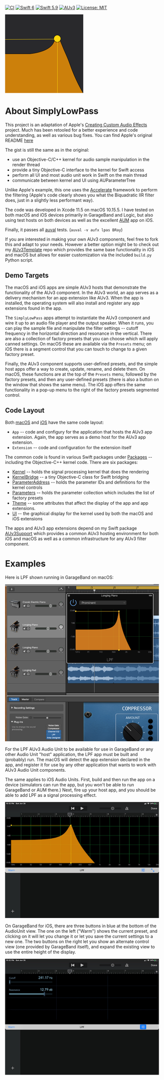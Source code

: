 [![CI](https://github.com/bradhowes/LPF/actions/workflows/CI.yml/badge.svg)](https://github.com/bradhowes/LPF/actions/workflows/CI.yml)
[![Swift 6](https://img.shields.io/badge/Swift-6-orange.svg?style=flat)](https://swift.org)
[![Swift 5.9](https://img.shields.io/badge/Swift-5.9-orange.svg?style=flat)](https://swift.org)
[![AUv3](https://img.shields.io/badge/AUv3-green.svg)](https://developer.apple.com/documentation/audiotoolbox/audio_unit_v3_plug-ins)
[![License: MIT](https://img.shields.io/badge/License-MIT-A31F34.svg)](https://opensource.org/licenses/MIT)

![](macOS/App/Assets.xcassets/AppIcon.appiconset/256px.png)

# About SimplyLowPass

This project is an adaptation of Apple's [Creating Custom Audio
Effects](https://developer.apple.com/documentation/audiotoolbox/audio_unit_v3_plug-ins/creating_custom_audio_effects)
project. Much has been retooled for a better experience and code understanding, as well as various bug fixes. You can
find Apple's original README [here](Documentation/APPLE_README.md)

The gist is still the same as in the original:

* use an Objective-C/C++ kernel for audio sample manipulation in the render thread
* provide a tiny Objective-C interface to the kernel for Swift access
* perform all UI and most audio unit work in Swift on the main thread
* communicate between kernel and UI using AUParameterTree

Unlike Apple's example, this one uses the [Accelerate](https://developer.apple.com/documentation/accelerate)
framework to perform the filtering (Apple's code clearly shows you what the Biquadratic IIR filter does, just in
a slightly less performant way).

The code was developed in Xcode 11.5 on macOS 10.15.5. I have tested on both macOS and iOS devices primarily in
GarageBand and Logic, but also using test hosts on both devices as well as the excellent
[AUM](https://apps.apple.com/us/app/aum-audio-mixer/id1055636344) app on iOS.

Finally, it passes all
[auval](https://developer.apple.com/library/archive/documentation/MusicAudio/Conceptual/AudioUnitProgrammingGuide/AudioUnitDevelopmentFundamentals/AudioUnitDevelopmentFundamentals.html)
tests. (`auval -v aufx lpas BRay`)

If you are interested in making your own AUv3 components, feel free to fork this and adapt to your needs. However a
better option might be to check out my [AUv3Template](https://github.com/bradhowes/AUv3Template) repo which provides the
same base functionality in iOS and macOS but allows for easier customization via the included `build.py` Python script.

## Demo Targets

The macOS and iOS apps are simple AUv3 hosts that demonstrate the functionality of the AUv3 component. In the AUv3
world, an app serves as a delivery mechanism for an app extension like AUv3. When the app is installed, the operating
system will also install and register any app extensions found in the app.

The `SimplyLowPass` apps attempt to instantiate the AUv3 component and wire it up to an audio file player and the output
speaker. When it runs, you can play the sample file and manipulate the filter settings -- cutoff frequency in the
horizontal direction and resonance in the vertical. There are also a collection of factory presets that you can choose
which will apply canned settings. On macOS these are available via the `Presets` menu; on iOS there is a segment control
that you can touch to change to a given factory preset.

Finally, the AUv3 component supports user-defined presets, and the simple host apps offer a way to create, update, 
rename, and delete them. On macOS, these functions are at the top of the `Presets` menu, followed by the factory
presets, and then any user-defined presets (there is also a button on the window that shows the same menu). The iOS app
offers the same functionality in a pop-up menu to the right of the factory presets segmented control.

## Code Layout

Both [macOS](macOS) and [iOS](iOS) have the same code layout:

* `App` -- code and configury for the application that hosts the AUv3 app extension. Again, the app serves as a demo
host for the AUv3 app extension.
* `Extension` -- code and configuration for the extension itself

The common code is found in various Swift packages under [Packages](Packages) -- including the Objective-C++ kernel
code. There are six packages:

* [Kernel](Packages/Sources/Kernel) -- holds the signal processing kernel that does the rendering
* [KernelBridge](Packages/Sources/KernelBridge) -- a tiny Objective-C class for Swift bridging
* [ParameterAddress](Packages/Sources/ParameterAddress) -- holds the parameter IDs and definitions for
the kernel controls
* [Parameters](Packages/Sources/Parameters) -- holds the parameter collection which includes the list of factory presets
* [Theme](Packages/Sources/Theme) -- some attributes that affect the display of the app and app extensions.
* [UI](Packages/Sources/UI) -- the graphical display for the kernel used by both the macOS and iOS extensions

The apps and AUv3 app extensions depend on my Swift package [AUv3Support](https://github.com/bradhowes/AUv3Support)
which provides a common AUv3 hosting environment for both iOS and macOS as well as a common infrastructure for any AUv3
filter component.

# Examples

Here is LPF shown running in GarageBand on macOS:

![](Documentation/GarageBand1.png)

For the LPF AUv3 Audio Unit to be available for use in GarageBand or any other Audio Unit "host" application,
the LPF app must be built and (probably) run. The macOS will detect the app extension declared in the app, and
register it for use by any other application that wants to work with AUv3 Audio Unit components.

The same applies to iOS Audio Units. First, build and then run the app on a device (simulators can run the app,
but you won't be able to run GarageBand or AUM there.) Next, fire up your host app, and you should be able to
add LPF as a signal processing effect.

![](Documentation/GarageBand2.jpg)

On GarageBand for iOS, there are three buttons in blue at the bottom of the AudioUnit view. The one on the left
("Warm") shows the current preset, and clicking on it will let you change it or let you save the current
settings to a new one. The two buttons on the right let you show an alternate control view (one provided by
GarageBand itself), and expand the existing view to use the entire height of the display.

![](Documentation/GarageBand3.jpg)
